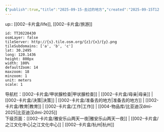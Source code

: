 ```yaml
---
{"publish":true,"title":"2025-09-15-去过的地方","created":"2025-09-15T12:01:57.000+08:00","modified":"2025-09-18T13:08:11.407+08:00","cssclasses":""}
---
```


up:: [[002-卡片盒/life]], [[002-卡片盒/旅游]]

```leaflet
id: TT20220430
osmLayer: false
tileServer: http://{s}.tile.osm.org/{z}/{x}/{y}.png
tileSubdomains: ['a', 'b', 'c']
lat: 30.2495
long: 120.1436
height: 800px
width: 100%
defaultZoom: 14
maxzoom: 18
minzoom: 1
unit: meters
scale: 1

```


导航栏：[[002-卡片盒/甲状腺检查\|甲状腺检查]] | [[002-卡片盒/母亲\|母亲]] | [[002-卡片盒/决策\|决策]] | [[002-卡片盒/准备去的地方\|准备去的地方]] | [[002-卡片盒/教育\|教育]] | [[002-卡片盒/工作\|工作]] | [[004-物品库/比亚迪汉dmi-2025\|比亚迪汉dmi-2025]]  
下级页面：[[002-卡片盒/雅安乐山两天一夜\|雅安乐山两天一夜]] | [[002-卡片盒/之江文化中心\|之江文化中心]] | [[002-卡片盒/杭州\|杭州]]







